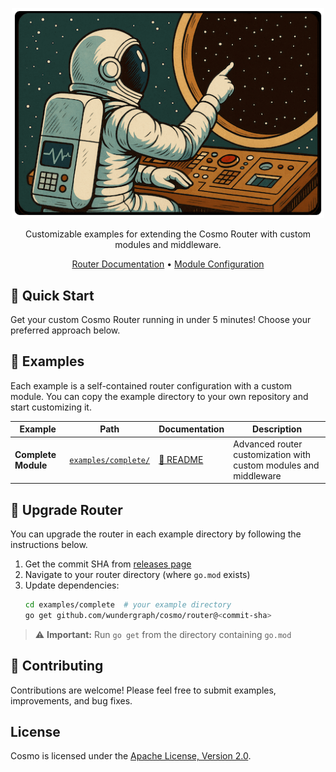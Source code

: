<p align="center">
  <a href="https://github.com/wundergraph/router-examples">
    <img src="img.png" width="500px" alt="gRPC Plugin Demo" />
  </a>
</p>

<p align="center">Customizable examples for extending the Cosmo Router with custom modules and middleware.</p>

<p align="center">
  <a href="https://cosmo-docs.wundergraph.com/router">Router Documentation</a> •
  <a href="https://cosmo-docs.wundergraph.com/router/custom-modules">Module Configuration</a>
</p>

## 🚀 Quick Start

Get your custom Cosmo Router running in under 5 minutes! Choose your preferred approach below.

## 📁 Examples

Each example is a self-contained router configuration with a custom module. You can copy the example directory to your own repository and start customizing it.

| Example             | Path                                       | Documentation                            | Description                                                      |
| ------------------- | ------------------------------------------ | ---------------------------------------- | ---------------------------------------------------------------- |
| **Complete Module** | [`examples/complete/`](examples/complete/) | [📖 README](examples/complete/README.md) | Advanced router customization with custom modules and middleware |

## 🔄 Upgrade Router

You can upgrade the router in each example directory by following the instructions below.

1. Get the commit SHA from [releases page](https://github.com/wundergraph/cosmo/releases?q=router%40&expanded=false)
2. Navigate to your router directory (where `go.mod` exists)
3. Update dependencies:
   ```bash
   cd examples/complete  # your example directory
   go get github.com/wundergraph/cosmo/router@<commit-sha>
   ```

> ⚠️ **Important:** Run `go get` from the directory containing `go.mod`

## 🤝 Contributing

Contributions are welcome! Please feel free to submit examples, improvements, and bug fixes.

## License

Cosmo is licensed under the [Apache License, Version 2.0](LICENSE).
